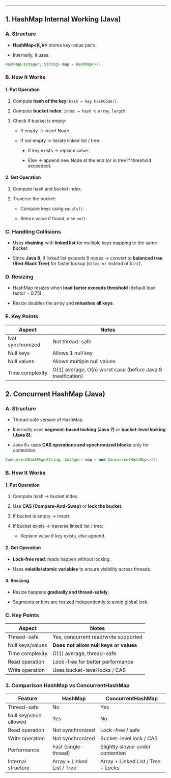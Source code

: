 
---
## **1. HashMap Internal Working (Java)**

### **A. Structure**

- **HashMap<K,V>** stores key-value pairs.
    
- Internally, it uses:

```java
HashMap<Integer, String> map = HashMap<>();
```

### **B. How It Works**

#### **1. Put Operation**

1. Compute **hash of the key**: `hash = key.hashCode()`.
    
2. Compute **bucket index**: `index = hash % array.length`.
    
3. Check if bucket is empty:
    
    - If empty → insert Node.
        
    - If not empty → iterate linked list / tree:
        
        - If key exists → replace value.
            
        - Else → append new Node at the end (or in tree if threshold exceeded).
            

#### **2. Get Operation**

1. Compute hash and bucket index.
    
2. Traverse the bucket:
    
    - Compare keys using `equals()`.
        
    - Return value if found, else `null`.

### **C. Handling Collisions**

- Uses **chaining** with **linked list** for multiple keys mapping to the same bucket.
    
- Since **Java 8**, if linked list exceeds 8 nodes → convert to **balanced tree (Red-Black Tree)** for faster lookup (`O(log n)` instead of `O(n)`).

### **D. Resizing**

- HashMap resizes when **load factor exceeds threshold** (default load factor = 0.75).
    
- Resize doubles the array and **rehashes all keys**.

### **E. Key Points**

| Aspect           | Notes                                                       |
| ---------------- | ----------------------------------------------------------- |
| Not synchronized | Not thread-safe                                             |
| Null keys        | Allows 1 null key                                           |
| Null values      | Allows multiple null values                                 |
| Time complexity  | O(1) average, O(n) worst case (before Java 8 treeification) |
## **2. Concurrent HashMap (Java)**

### **A. Structure**

- Thread-safe version of HashMap.
    
- Internally uses **segment-based locking (Java 7)** or **bucket-level locking (Java 8)**.
    
- Java 8+ uses **CAS operations and synchronized blocks** only for contention.

```java
ConcurrentHashMap<String, Integer> map = new ConcurrentHashMap<>();
```

### **B. How It Works**

#### **1. Put Operation**

1. Compute hash → bucket index.
    
2. Use **CAS (Compare-And-Swap)** or **lock the bucket**.
    
3. If bucket is empty → insert.
    
4. If bucket exists → traverse linked list / tree:
    
    - Replace value if key exists, else append.
        

#### **2. Get Operation**

- **Lock-free read**: reads happen without locking.
    
- Uses **volatile/atomic variables** to ensure visibility across threads.
    

#### **3. Resizing**

- Resize happens **gradually and thread-safely**.
    
- Segments or bins are resized independently to avoid global lock.

### **C. Key Points**

|Aspect|Notes|
|---|---|
|Thread-safe|Yes, concurrent read/write supported|
|Null keys/values|**Does not allow null keys or values**|
|Time complexity|O(1) average, thread-safe|
|Read operation|Lock-free for better performance|
|Write operation|Uses bucket-level locks / CAS|
### **3. Comparison HashMap vs ConcurrentHashMap**

|Feature|HashMap|ConcurrentHashMap|
|---|---|---|
|Thread-safe|No|Yes|
|Null key/value allowed|Yes|No|
|Read operation|Not synchronized|Lock-free / safe|
|Write operation|Not synchronized|Bucket-level lock / CAS|
|Performance|Fast (single-thread)|Slightly slower under contention|
|Internal structure|Array + Linked List / Tree|Array + Linked List / Tree + Locks|
